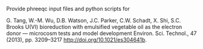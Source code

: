 Provide phreeqc input files and python scripts for  

G. Tang, W.-M. Wu, D.B. Watson, J.C. Parker, C.W. Schadt, X. Shi, S.C. Brooks
U(VI) bioreduction with emulsified vegetable oil as the electron donor — microcosm tests and model development
Environ. Sci. Technol., 47 (2013), pp. 3209–3217
http://doi.org/10.1021/es304641b.

